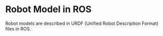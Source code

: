 # Robot Model in ROS

Robot models are described in URDF (Unified Robot Description Format) files in ROS.